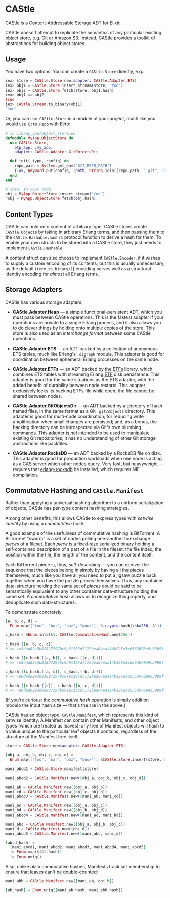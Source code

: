 # CAStle

CAStle is a Content-Addressable Storage ADT for Elixir.

CAStle doesn't attempt to replicate the semantics of any particular existing
object store, e.g. Git or Amazon S3. Instead, CAStle provides a toolkit of
abstractions for building object stores.


## Usage

You have two options. You can create a `CAStle.Store` directly, e.g.:

```elixir
iex> store = CAStle.Store.new(adapter: CAStle.Adapter.ETS)
iex> obj1 = CAStle.Store.insert_stream(store, "foo")
iex> obj2 = CAStle.Store.fetch(store, obj1.hash)
iex> obj1 == obj2
true
iex> CAStle.Stream.to_binary(obj1)
"foo"
```

Or, you can `use CAStle.Store` in a module of your project, much like you
would `use Ecto.Repo` with Ecto:

```elixir
# in lib/my_app/object_store.ex
defmodule MyApp.ObjectStore do
  use CAStle.Store,
    otp_app: :my_app,
    adapter: CAStle.Adapter.GitObjectsDir

  def init(_type, config) do
    repo_path = System.get_env("GIT_REPO_PATH")
    {:ok, Keyword.put(config, :path, String.join([repo_path, ".git", "objects"])}
  end
end

# then, in your code:
obj = MyApp.ObjectStore.insert_stream("foo")
^obj = MyApp.ObjectStore.fetch(obj.hash)
```


## Content Types

CAStle can hold onto content of arbitrary type. CAStle stores create
`CAStle.Object`s by taking in arbitrary Erlang terms, and then passing them
to the `CAStle.Hashable.hash/1` protocol function to derive a hash for them. To
enable your own structs to be stored into a CAStle store, they just needs to
implement `CAStle.Hashable`.

A content struct can also choose to implement `CAStle.Encoder`, if it wishes to
supply a custom encoding of its contents; but this is usually unnecessary, as
the default (`term_to_binary/1`) encoding serves well as a structural-identity
encoding for *almost* all Erlang terms.


## Storage Adapters

CAStle has various storage adapters:

* **CAStle.Adapter.Heap** — a simple functional-persistent ADT, which you must
  pass between CAStle operations. This is the fastest adapter if your operations
  are private to a single Erlang process, and it also allows you to do clever
  things by holding onto multiple copies of the store. This store is also used
  as an *interchange format* between some CAStle operations.

* **CAStle.Adapter.ETS** — an ADT backed by a collection of anonymous ETS tables,
  much like Erlang's `:digraph` module. This adapter is good for coordination
  between ephemeral Erlang processes on the same node.

* **CAStle.Adapter.ETFs** — an ADT backed by the
  [ETFs](https://hex.pm/packages/etfs) library, which combines ETS tables
  with streaming Erlang [ETF](http://erlang.org/doc/apps/erts/erl_ext_dist.html)
  disk persistence. This adapter is good for the same situations as the ETS
  adapter, with the added benefit of durability between node restarts. This
  adapter exclusively locks its backing ETFs file while open; the file cannot be
  shared between nodes.

* **CAStle.Adapter.GitObjectsDir** — an ADT backed by a directory of
  hash-named files, in the same format as a Git `.git/objects` directory. This
  adapter is good for multi-node coordination; for reducing write amplification
  when small changes are persisted; and, as a bonus, the backing directory can
  be introspected via Git's own plumbing commands. This adapter is *not*
  intended to be used to manipulate existing Git repositories; it has no
  understanding of other Git storage abstractions like packfiles.

* **CAStle.Adapter.RocksDB** — an ADT backed by a RocksDB file on disk. This
  adapter is good for production workloads when one node is acting as a CAS
  server which other nodes query. Very fast, but heavyweight — requires that
  [erlang-rocksdb](https://gitlab.com/barrel-db/erlang-rocksdb) be installed,
  which requires NIF compilation.


## Commutative Hashing and `CAStle.Manifest`

Rather than applying a universal hashing algorithm to a uniform serialization
of objects, CAStle has per-type content hashing strategies.

Among other benefits, this allows CAStle to express types with *setwise identity*
by using a *commutative hash*.

A good example of the usefulness of commutative hashing is BitTorrent. A
BitTorrent "swarm" is a set of nodes polling one-another to exchange *pieces* of
a fileset. Each *piece* is a fixed-size serialized binary holding a
self-contained description of a part of a file in the fileset: the file index,
the position within the file, the length of the content, and the content itself.

Each BitTorrent piece is, thus, *self-describing* — you can recover the sequence
that the pieces belong in simply by having all the pieces themselves, much like
you have all you need to put a jigsaw puzzle back together when you have the
puzzle pieces themselves. Thus, any container data-structure holding the same
set of *pieces* could be said to be semantically equivalent to any other container
data-structure holding the same set. A *commutative hash* allows us to recognize
this property, and deduplicate such data-structures.

To demonstrate concretely:

```elixir
[a, b, c, d] =
  Enum.map(["foo", "bar", "baz", "quux"], &:crypto.hash(:sha256, &1))

c_hash = &Enum.into(&1, CAStle.CommutativeHash.new(256))

c_hash.([a, b, c, d])
# => ♯e8dad82e3b81897297bc9a91195d7172bea04eaa14b125e3c6563678e9c3989f

c_hash.([c_hash.([a, b]), c_hash.([c, d])])
# => ♯e8dad82e3b81897297bc9a91195d7172bea04eaa14b125e3c6563678e9c3989f

c_hash.([c_hash.([a, c]), c_hash.([b, d])])
# => ♯e8dad82e3b81897297bc9a91195d7172bea04eaa14b125e3c6563678e9c3989f

c_hash.([c_hash.([a]), c_hash.([b, c, d])])
# => ♯e8dad82e3b81897297bc9a91195d7172bea04eaa14b125e3c6563678e9c3989f
```

(If you're curious: the *commutative hash* operation is simply addition modulo
the input hash size — that's the `256` in the above.)

CAStle has an object type, `CAStle.Manifest`, which represents this kind of
setwise identity. A Manifest can contain other Manifests, and other object types
(which are treated as leaves); any tree of Manifest objects will hash to a value
unique to the particular leaf objects it contains, regardless of the structure
of the Manifest tree itself.

```elixir
store = CAStle.Store.new(adapter: CAStle.Adapter.ETS)

[obj_a, obj_b, obj_c, obj_d] =
  Enum.map(["foo", "bar", "baz", "quux"], &CAStle.Store.insert(store, &1))

mani_abcd1 = CAStle.Store.manifest(store)

mani_abcd2 = CAStle.Manifest.new([obj_a, obj_b, obj_c, obj_d])

mani_ab = CAStle.Manifest.new([obj_a, obj_b])
mani_cd = CAStle.Manifest.new([obj_c, obj_d])
mani_abcd3 = CAStle.Manifest.new([mani_ab, mani_cd])

mani_ac = CAStle.Manifest.new([obj_a, obj_c])
mani_bd = CAStle.Manifest.new([obj_b, obj_d])
mani_abcd4 = CAStle.Manifest.new([mani_ac, mani_bd])

mani_abc = CAStle.Manifest.new([obj_a, obj_b, obj_c])
mani_d = CAStle.Manifest.new([obj_d])
mani_abcd5 = CAStle.Manifest.new([mani_abc, mani_d])

[abcd_hash] =
  [mani_abcd1, mani_abcd2, mani_abcd3, mani_abcd4, mani_abcd5]
  |> Enum.map(&(&1.hash))
  |> Enum.uniq()
```

Also, unlike plain commutative hashes, Manifests track set membership to ensure
that leaves can't be double-counted:

```elixir
mani_abb = CAStle.Manifest.new([mani_ab, obj_b])

[ab_hash] = Enum.uniq([mani_ab.hash, mani_abb.hash])
```
